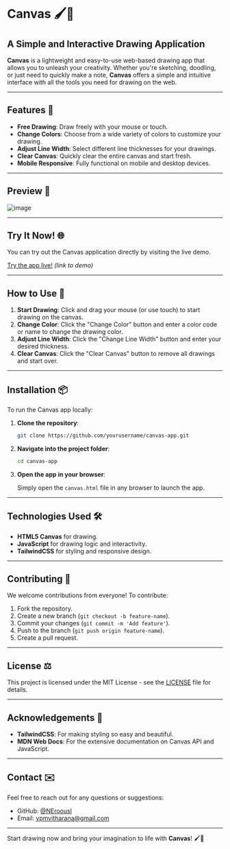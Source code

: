 
# Canvas 🖌️🎨

## A Simple and Interactive Drawing Application

**Canvas** is a lightweight and easy-to-use web-based drawing app that allows you to unleash your creativity. Whether you're sketching, doodling, or just need to quickly make a note, **Canvas** offers a simple and intuitive interface with all the tools you need for drawing on the web.

---

## Features 🚀

- **Free Drawing**: Draw freely with your mouse or touch.
- **Change Colors**: Choose from a wide variety of colors to customize your drawing.
- **Adjust Line Width**: Select different line thicknesses for your drawings.
- **Clear Canvas**: Quickly clear the entire canvas and start fresh.
- **Mobile Responsive**: Fully functional on mobile and desktop devices.
  
---

## Preview 📸

![image](https://github.com/user-attachments/assets/aa7a520f-0e60-45fc-a1aa-746c45e9d135)



---

## Try It Now! 🌐

You can try out the Canvas application directly by visiting the live demo.

[Try the app live!](#) *(link to demo)*

---

## How to Use 🎯

1. **Start Drawing**: Click and drag your mouse (or use touch) to start drawing on the canvas.
2. **Change Color**: Click the "Change Color" button and enter a color code or name to change the drawing color.
3. **Adjust Line Width**: Click the "Change Line Width" button and enter your desired thickness.
4. **Clear Canvas**: Click the "Clear Canvas" button to remove all drawings and start over.

---

## Installation 📦

To run the Canvas app locally:

1. **Clone the repository**:

   ```bash
   git clone https://github.com/yourusername/canvas-app.git
   ```

2. **Navigate into the project folder**:

   ```bash
   cd canvas-app
   ```

3. **Open the app in your browser**:

   Simply open the `canvas.html` file in any browser to launch the app.

---

## Technologies Used 🛠️

- **HTML5 Canvas** for drawing.
- **JavaScript** for drawing logic and interactivity.
- **TailwindCSS** for styling and responsive design.

---

## Contributing 🤝

We welcome contributions from everyone! To contribute:

1. Fork the repository.
2. Create a new branch (`git checkout -b feature-name`).
3. Commit your changes (`git commit -m 'Add feature'`).
4. Push to the branch (`git push origin feature-name`).
5. Create a pull request.

---

## License ⚖️

This project is licensed under the MIT License - see the [LICENSE](LICENSE) file for details.

---

## Acknowledgements 🎉

- **TailwindCSS**: For making styling so easy and beautiful.
- **MDN Web Docs**: For the extensive documentation on Canvas API and JavaScript.

---

## Contact ✉️

Feel free to reach out for any questions or suggestions:

- GitHub: [@NEroousl](https://github.com/NEroousl)
- Email: [vpmvitharana@gmail.com](mailto:vpmvitharana@gmail.com)

---

Start drawing now and bring your imagination to life with **Canvas**! 🖌️🎨
